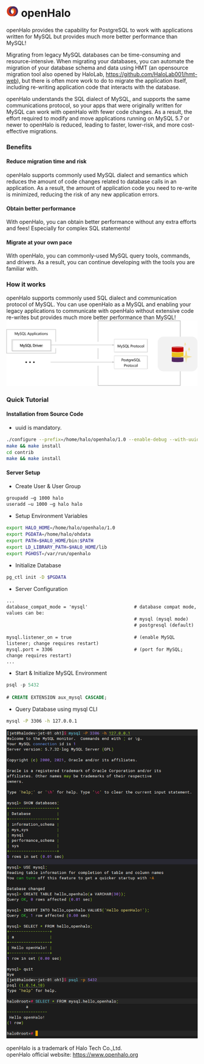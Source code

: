 # ![image](logo.png) openHalo
openHalo provides the capability for PostgreSQL to work with applications written for MySQL but provides much more better performance than MySQL!

Migrating from legacy MySQL databases can be time-consuming and resource-intensive. When migrating your databases, you can automate the migration of your database schema and data using HMT (an opensource migration tool also opened by HaloLab, https://github.com/HaloLab001/hmt-web), but there is often more work to do to migrate the application itself, including re-writing application code that interacts with the database.

openHalo understands the SQL dialect of MySQL, and supports the same communications protocol, so your apps that were originally written for MySQL can work with openHalo with fewer code changes. As a result, the effort required to modify and move applications running on MySQL 5.7 or newer to openHalo is reduced, leading to faster, lower-risk, and more cost-effective migrations.


### Benefits
#### Reduce migration time and risk
openHalo supports commonly used MySQL dialect and semantics which reduces the amount of code changes related to database calls in an application. As a result, the amount of application code you need to re-write is minimized, reducing the risk of any new application errors.

#### Obtain better performance
With openHalo, you can obtain better performance without any extra efforts and fees! Especially for complex SQL statements!

#### Migrate at your own pace
With openHalo, you can commonly-used MySQL query tools, commands, and drivers. As a result, you can continue developing with the tools you are familiar with.


### How it works
openHalo supports commonly used SQL dialect and communication protocol of MySQL. You can use openHalo as a MySQL and enabling your legacy applications to communicate with openHalo without extensive code re-writes but provides much more better performance than MySQL!
![image](how%20it%20works.png)

### Quick Tutorial
#### Installation from Source Code
- uuid is mandatory.

```sh
./configure --prefix=/home/halo/openhalo/1.0 --enable-debug --with-uuid=ossp CFLAGS=-O2
make && make install
cd contrib
make && make install
```

#### Server Setup
- Create User & User Group
```sh
groupadd –g 1000 halo
useradd –u 1000 –g halo halo
```

- Setup Environment Variables
```sh
export HALO_HOME=/home/halo/openhalo/1.0
export PGDATA=/home/halo/ohdata
export PATH=$HALO_HOME/bin:$PATH
export LD_LIBRARY_PATH=$HALO_HOME/lib
export PGHOST=/var/run/openhalo
```

- Initialize Database
```sh
pg_ctl init -D $PGDATA
```

- Server Configuration
```
...
database_compat_mode = 'mysql'                 # database compat mode, values can be:
                                               # mysql (mysql mode)
                                               # postgresql (default)

mysql.listener_on = true                       # (enable MySQL listener; change requires restart)
mysql.port = 3306                              # (port for MySQL; change requires restart)
...
```

- Start & Initialize MySQL Environment
```sql
psql -p 5432

# CREATE EXTENSION aux_mysql CASCADE;
```

- Query Database using mysql CLI
```sh
mysql -P 3306 -h 127.0.0.1 
```
![image](openhalo_q1.png)

openHalo is a trademark of Halo Tech Co.,Ltd. <br/>
openHalo official website: https://www.openhalo.org
